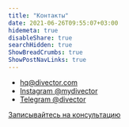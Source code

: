 ```yaml
---
title: "Контакты"
date: 2021-06-26T09:55:07+03:00
hidemeta: true
disableShare: true
searchHidden: true
ShowBreadCrumbs: true
ShowPostNavLinks: true
---
```


* [hq@divector.com](mailto:hq@divector.com)
* [Instagram @mydivector](https://instagram.com/mydivector)
* [Telegram @divector](https://t.me/divector)

[Записывайтесь на консультацию](/tags/консультация/)

